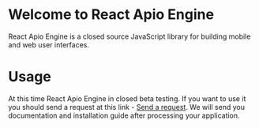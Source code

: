 # Welcome to React Apio Engine

React Apio Engine is a closed source JavaScript library for building mobile and web user interfaces.

# Usage

At this time React Apio Engine in closed beta testing. If you want to use it you should send a request at this link - 
[Send a request](https://forms.gle/oPNcmzVEYg7KkR5FA). We will send you documentation and installation guide after processing your application.
